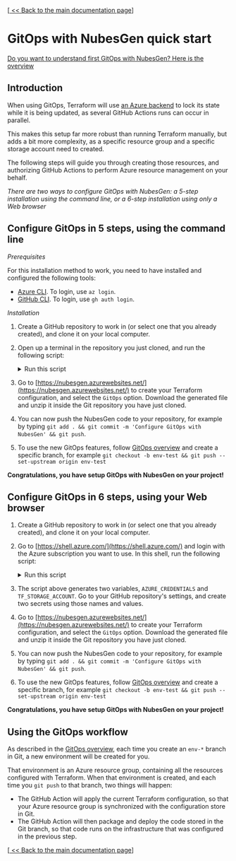 [[ << Back to the main documentation page](README.md)]

# GitOps with NubesGen quick start

[Do you want to understand first GitOps with NubesGen? Here is the overview](gitops-overview.md)

## Introduction

When using GitOps, Terraform will use [an Azure backend](https://www.terraform.io/docs/language/settings/backends/azurerm.html) to lock its state while it is being updated, as several GitHub Actions runs can occur in parallel.

This makes this setup far more robust than running Terraform manually, but adds a bit more complexity, as a specific resource group and a specific storage account need to created.

The following steps will guide you through creating those resources, and authorizing GitHub Actions to perform Azure resource management on your behalf.

_There are two ways to configure GitOps with NubesGen: a 5-step installation using the command line, or a 6-step 
installation using only a Web browser_

## Configure GitOps in 5 steps, using the command line

_Prerequisites_

For this installation method to work, you need to have installed and configured the following tools:

- [Azure CLI](https://docs.microsoft.com/cli/azure/install-azure-cli). To login, use `az login`.
- [GitHub CLI](https://cli.github.com/). To login, use `gh auth login`.

_Installation_

1. Create a GitHub repository to work in (or select one that you already created), and clone it on your local computer.
1. Open up a terminal in the repository you just cloned, and run the following script:
    <details>
    <summary>Run this script</summary>

    ```bash
    RESOURCE_GROUP_NAME=rg-terraform-001
    LOCATION=westeurope
    TF_STORAGE_ACCOUNT=st$RANDOM$RANDOM$RANDOM$RANDOM
    CONTAINER_NAME=tfstate
    # Create resource group
    if [ $(az group exists --name $RESOURCE_GROUP_NAME) = false ]; then
      az group create --name $RESOURCE_GROUP_NAME --location $LOCATION -o none
    fi
    # Create storage account
    az storage account create --resource-group $RESOURCE_GROUP_NAME --name $TF_STORAGE_ACCOUNT --sku Standard_LRS --encryption-services blob -o none
    # Get storage account key
    ACCOUNT_KEY=$(az storage account keys list --resource-group $RESOURCE_GROUP_NAME --account-name $TF_STORAGE_ACCOUNT --query '[0].value' -o tsv)
    # Create blob container
    az storage container create --name $CONTAINER_NAME --account-name $TF_STORAGE_ACCOUNT --account-key $ACCOUNT_KEY -o none
    # Create service principal
    SUBSCRIPTION_ID=$(az account show --query id --output tsv --only-show-errors)
    SERVICE_PRINCIPAL=$(az ad sp create-for-rbac --role="Contributor" --scopes="/subscriptions/$SUBSCRIPTION_ID" --sdk-auth --only-show-errors)
    # Create secrets in GitHub
    gh secret set AZURE_CREDENTIALS -b"$SERVICE_PRINCIPAL"
    gh secret set TF_STORAGE_ACCOUNT -b"$TF_STORAGE_ACCOUNT"

    ```
    </details>
1. Go to [https://nubesgen.azurewebsites.net/](https://nubesgen.azurewebsites.net/) to create your Terraform configuration, and select the `GitOps` option. Download the generated file and unzip it inside the Git repository you have just cloned.
1. You can now push the NubesGen code to your repository, for example by typing `git add . && git commit -m 'Configure GitOps with NubesGen' && git push`.
1. To use the new GitOps features, follow [GitOps overview](gitops-overview.md) and create a specific branch, for example
   `git checkout -b env-test && git push --set-upstream origin env-test`

__Congratulations, you have setup GitOps with NubesGen on your project!__

## Configure GitOps in 6 steps, using your Web browser

1. Create a GitHub repository to work in (or select one that you already created), and clone it on your local computer.
1. Go to [https://shell.azure.com/](https://shell.azure.com/) and login with the Azure subscription you want to use. In this shell, run the following script:
    <details>
    <summary>Run this script</summary>

    ```bash
    RESOURCE_GROUP_NAME=rg-terraform-001
    LOCATION=westeurope
    TF_STORAGE_ACCOUNT=st$RANDOM$RANDOM$RANDOM$RANDOM
    CONTAINER_NAME=tfstate
    # Create resource group
    if [ $(az group exists --name $RESOURCE_GROUP_NAME) = false ]; then
      az group create --name $RESOURCE_GROUP_NAME --location $LOCATION -o none
    fi
    # Create storage account
    az storage account create --resource-group $RESOURCE_GROUP_NAME --name $TF_STORAGE_ACCOUNT --sku Standard_LRS --encryption-services blob -o none
    # Get storage account key
    ACCOUNT_KEY=$(az storage account keys list --resource-group $RESOURCE_GROUP_NAME --account-name $TF_STORAGE_ACCOUNT --query '[0].value' -o tsv)
    # Create blob container
    az storage container create --name $CONTAINER_NAME --account-name $TF_STORAGE_ACCOUNT --account-key $ACCOUNT_KEY -o none
    # Create service principal
    SUBSCRIPTION_ID=$(az account show --query id --output tsv --only-show-errors)
    SERVICE_PRINCIPAL=$(az ad sp create-for-rbac --role="Contributor" --scopes="/subscriptions/$SUBSCRIPTION_ID" --sdk-auth --only-show-errors)
    echo "AZURE_CREDENTIALS: $SERVICE_PRINCIPAL"
    echo "TF_STORAGE_ACCOUNT: $TF_STORAGE_ACCOUNT"

    ```
    </details>
1. The script above generates two variables, `AZURE_CREDENTIALS` and `TF_STORAGE_ACCOUNT`. Go to your GitHub repository's settings, and create two secrets using those names and values.
1. Go to [https://nubesgen.azurewebsites.net/](https://nubesgen.azurewebsites.net/) to create your Terraform configuration, and select the `GitOps` option. Download the generated file and unzip it inside the Git repository you have just cloned.
1. You can now push the NubesGen code to your repository, for example by typing `git add . && git commit -m 'Configure GitOps with NubesGen' && git push`.
1. To use the new GitOps features, follow [GitOps overview](gitops-overview.md) and create a specific branch, for example 
   `git checkout -b env-test && git push --set-upstream origin env-test`

__Congratulations, you have setup GitOps with NubesGen on your project!__

## Using the GitOps workflow

As described in the [GitOps overview](gitops-overview.md), each time you create an `env-*` branch in Git, a new environment will be created for you.

That environment is an Azure resource group, containing all the resources configured with Terraform. When that environment is created, and each time you `git push` to that branch, two things will happen:

- The GitHub Action will apply the current Terraform configuration, so that your Azure resource group is synchronized with the configuration store in Git.
- The GitHub Action will then package and deploy the code stored in the Git branch, so that code runs on the infrastructure that was configured in the previous step.

[[ << Back to the main documentation page](README.md)]
